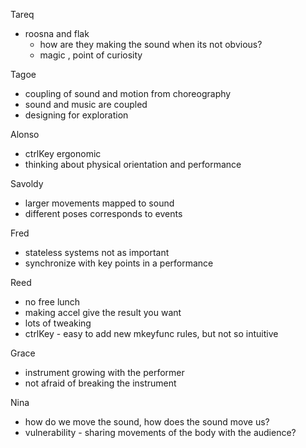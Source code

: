 Tareq
* roosna and flak
	* how are they making the sound when its not obvious?
	* magic , point of curiosity

Tagoe
* coupling of sound and motion from choreography
* sound and music are coupled
* designing for exploration

Alonso
* ctrlKey ergonomic
* thinking about physical orientation and performance

Savoldy
* larger movements mapped to sound
* different poses corresponds to events

Fred 
* stateless systems not as important
* synchronize with key points in a performance

Reed
* no free lunch
* making accel give the result you want
* lots of tweaking
* ctrlKey - easy to add new mkeyfunc rules, but not so intuitive

Grace
* instrument growing with the performer
* not afraid of breaking the instrument

Nina 
* how do we move the sound, how does the sound move us?
* vulnerability - sharing movements of the body with the audience?
